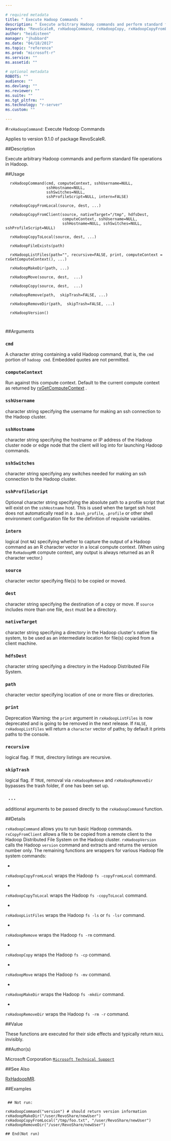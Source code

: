 ```yaml
--- 
 
# required metadata 
title: " Execute Hadoop Commands " 
description: " Execute arbitrary Hadoop commands and perform standard file operations in Hadoop. " 
keywords: "RevoScaleR, rxHadoopCommand, rxHadoopCopy, rxHadoopCopyFromLocal, rxHadoopCopyFromClient, rxHadoopCopyToLocal, rxHadoopFileExists, rxHadoopListFiles, rxHadoopMakeDir, rxHadoopMove, rxHadoopRemove, rxHadoopRemoveDir, rxHadoopVersion, file" 
author: "heidisteen" 
manager: "jhubbard" 
ms.date: "04/18/2017" 
ms.topic: "reference" 
ms.prod: "microsoft-r" 
ms.service: "" 
ms.assetid: "" 
 
# optional metadata 
ROBOTS: "" 
audience: "" 
ms.devlang: "" 
ms.reviewer: "" 
ms.suite: "" 
ms.tgt_pltfrm: "" 
ms.technology: "r-server" 
ms.custom: "" 
 
--- 
```

 
 
 
 
 
 
 
 
 
 
 
 
 
 #`rxHadoopCommand`:  Execute Hadoop Commands 

 Applies to version 9.1.0 of package RevoScaleR.
 
 ##Description
 
Execute arbitrary Hadoop commands and perform standard file operations in Hadoop.
 
 
 ##Usage

```   
  rxHadoopCommand(cmd, computeContext, sshUsername=NULL, 
                  sshHostname=NULL, 
                  sshSwitches=NULL,
                  sshProfileScript=NULL, intern=FALSE)
  
  rxHadoopCopyFromLocal(source, dest, ...) 
  
  rxHadoopCopyFromClient(source, nativeTarget="/tmp", hdfsDest, 
                         computeContext, sshUsername=NULL, 
                         sshHostname=NULL, sshSwitches=NULL, sshProfileScript=NULL)
  
  rxHadoopCopyToLocal(source, dest, ...) 
  
  rxHadoopFileExists(path)
  
  rxHadoopListFiles(path="", recursive=FALSE, print, computeContext = rxGetComputeContext(), ...)
  
  rxHadoopMakeDir(path, ...)
  
  rxHadoopMove(source, dest,  ...)
  
  rxHadoopCopy(source, dest,  ...)
  
  rxHadoopRemove(path,  skipTrash=FALSE, ...)
  
  rxHadoopRemoveDir(path,  skipTrash=FALSE, ...)
  
  rxHadoopVersion()
  
 
```
 
 
 ##Arguments

   
    
 ### `cmd`
 A character string containing a valid Hadoop command, that is, the `cmd` portion of `hadoop cmd`. Embedded quotes are not permitted. 
  
  
    
 ### `computeContext`
 Run against this compute context. Default to the current compute context as returned by [rxGetComputeContext](rxSetComputeContext.md) 
  .
  
    
 ### `sshUsername`
 character string specifying the username for making an ssh connection to the Hadoop cluster. 
  
  
    
 ### `sshHostname`
 character string specifying the hostname or IP address of the Hadoop cluster node or edge node that the client will log into for launching Hadoop commands. 
  
  
    
 ### `sshSwitches`
 character string specifying any switches needed for making an ssh connection to the Hadoop cluster. 
  
  
    
 ### `sshProfileScript`
 Optional character string specifying the absolute path to a profile script that will exist on the `sshHostname` host. This is used when the target ssh host does not automatically read in a `.bash_profile`, `.profile` or other shell environment configuration file for the definition of requisite variables. 
  
  
    
 ### `intern`
 logical (not `NA`) specifying whether to capture the output of a Hadoop command as an R character vector in a local compute context. (When using the `RxHadoopMR` compute context, any output is always returned as an R character vector.) 
  
  
    
 ### `source`
 character vector specifying file(s) to be copied or moved. 
  
  
    
 ### `dest`
 character string specifying the destination of a copy or move. If `source` includes more than one file, `dest` must be a directory. 
  
  
    
 ### `nativeTarget`
 character string specifying a directory in the Hadoop cluster's native file system, to be used as an intermediate location for file(s) copied from a client machine. 
  
  
    
 ### `hdfsDest`
 character string specifying a directory in the Hadoop Distributed File System. 
  
  
    
 ### `path`
 character vector specifying location of one or more files or directories. 
  
  
    
 ### `print`
 Deprecation Warning: the `print` argument in `rxHadoopListFiles` is now deprecated and is going to be removed in the next release. If `FALSE`, `rxHadoopListFiles` will return a `character` vector of paths; by default it prints paths to the console. 
  
  
    
 ### `recursive`
 logical flag. If `TRUE`, directory listings are recursive. 
  
  
    
 ### `skipTrash`
 logical flag. If `TRUE`, removal via `rxHadoopRemove` and `rxHadoopRemoveDir` bypasses the trash folder, if one has been set up. 
  
  
    
 ### ` ...`
 additional arguments to be passed directly to the `rxHadoopCommand` function. 
  
  
 
 
 ##Details
 
`rxHadoopCommand` allows you to run basic Hadoop commands. `rxCopyFromClient`
allows a file to be copied from a remote client to the Hadoop Distributed File System on the
Hadoop cluster. `rxHadoopVersion` calls the Hadoop `version` command and extracts
and returns the version number only. The remaining functions
are wrappers for various Hadoop file system commands:


* 
`rxHadoopCopyFromLocal` wraps the Hadoop `fs -copyFromLocal` command.

* 
`rxHadoopCopyToLocal` wraps the Hadoop `fs -copyToLocal` command.

* 
`rxHadoopListFiles` wraps the Hadoop `fs -ls` or `fs -lsr` command.

* 
`rxHadoopRemove` wraps the Hadoop `fs -rm` command.

* 
`rxHadoopCopy` wraps the Hadoop `fs -cp` command.

* 
`rxHadoopMove` wraps the Hadoop `fs -mv` command.

* 
`rxHadoopMakeDir` wraps the Hadoop `fs -mkdir` command.

* 
`rxHadoopRemoveDir` wraps the Hadoop `fs -rm -r` command.


 
 
 ##Value
 
These functions are executed for their side effects and typically return `NULL`
invisibly.
 
 ##Author(s)
 
Microsoft Corporation [`Microsoft Technical Support`](https://go.microsoft.com/fwlink/?LinkID=698556&clcid=0x409)

 
 
 
 ##See Also
 
[RxHadoopMR](RxHadoopMR.md).
   
 ##Examples

 ```
   
  ## Not run:
 
rxHadoopCommand("version") # should return version information
rxHadoopMakeDir("/user/RevoShare/newUser")
rxHadoopCopyFromLocal("/tmp/foo.txt", "/user/RevoShare/newUser")
rxHadoopRemoveDir("/user/RevoShare/newUser")

 ## End(Not run) 
  
  
 
```
 
 
 
